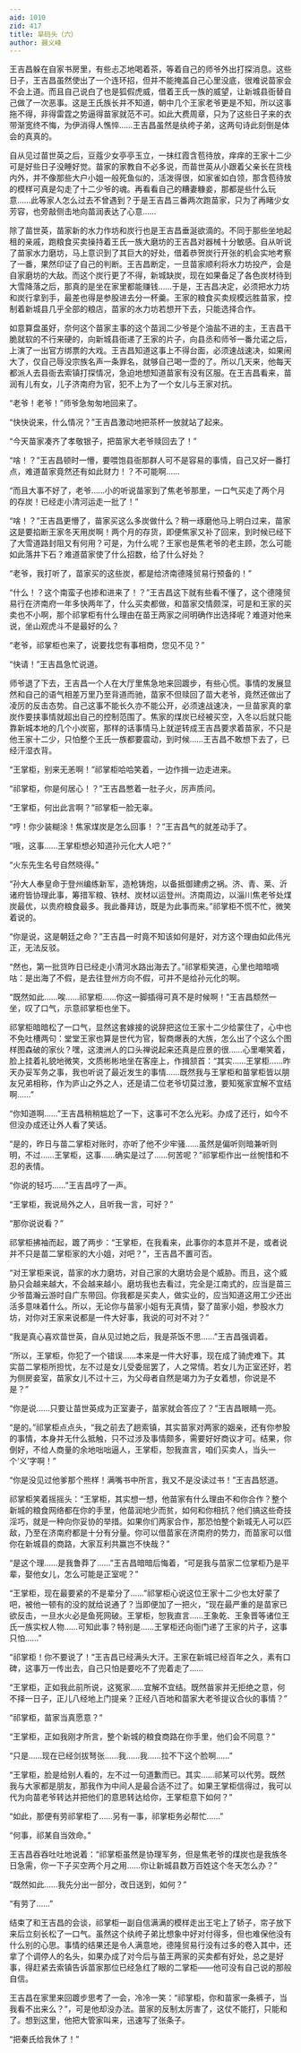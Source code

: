 ```yaml
---
aid: 1010
zid: 417
title: 旱码头（六）
author: 聂义峰
---
```


王吉昌躲在自家书房里，有些忐忑地喝着茶，等着自己的师爷外出打探消息。这些日子，王吉昌虽然使出了一个连环招，但并不能掩盖自己心里没底，很难说苗家会不会上道。而且自己说白了也是狐假虎威，借着王氏一族的威望，让新城县衙替自己做了一次恶事。这是王氏族长并不知道，朝中几个王家老爷更是不知，所以这事拖不得，非得雷霆之势逼得苗家就范不可。如此大费周章，只为了这些日子来的衣带渐宽终不悔，为伊消得人憔悴……王吉昌虽然是纨绔子弟，这两句诗此刻倒是体会的真真的。

自从见过苗世英之后，豆蔻少女亭亭玉立，一抹红霞含苞待放，痒痒的王家十二少可是好些日子没睡好觉。苗家的家教自不必多说，而苗世英从小跟着父亲长在货栈内外，并不像那些大户小姐一般死鱼似的，活泼得很，如家雀如白领，那含苞待放的模样可真是勾走了十二少爷的魂。再看看自己的糟妻糠妾，那都是些什么玩意……此等家人怎么过去不曾遇到？于是王吉昌三番两次跑苗家，只为了再睹少女芳容，也旁敲侧击地向苗润表达了心意……

除了苗世英，苗家新的水力作坊和炭行也是王吉昌垂涎欲滴的。不同于那些坐地起租的亲戚，跑粮食买卖操持着王氏一族大磨坊的王吉昌对器械十分敏感。自从听说了苗家水力磨坊，马上意识到了其巨大的好处，借着恭贺炭行开张的机会实地考察了一番，果然印证了自己的判断。王吉昌断定，一旦苗家顺利将水力坊投产，会是自家磨坊的大敌。而这个炭行更了不得，新城缺炭，现在如果备足了各色炭材待到大雪降落之后，那真的是坐在家里都能赚钱……于是，王吉昌决定，必须把水力坊和炭行拿到手，最差也得是参股进去分一杯羹。王家的粮食买卖规模远胜苗家，控制着新城县几乎全部的粮店，苗家的水力坊若想开下去，只能选择合作。

如意算盘虽好，奈何这个苗家主事的这个苗润二少爷是个油盐不进的主，王吉昌干脆就软的不行来硬的，向新城县衙递了王家的片子，向县丞和师爷一番允诺之后，上演了一出官方绑票的大戏。王吉昌知道这事上不得台面，必须速战速决，如果闹大了，仅自己辱没宗族名声一条罪名，就够自己喝一壶的了。所以几天来，他每天都派人去县衙去索镇打探情况，急迫地想知道苗家有没有区服。在王吉昌看来，苗润有儿有女，儿子济南府为官，犯不上为了一个女儿与王家对抗。

“老爷！老爷！”师爷急匆匆地回来了。

“快快说来，什么情况？”王吉昌激动地把茶杯一放就站了起来。

“今天苗家凑齐了孝敬银子，把苗家大老爷赎回去了！”

“啥！？”王吉昌顿时一懵，要喂饱县衙那群人可不是容易的事情，自己又好一番打点，难道苗家竟然还有如此财力！？不可能啊……

“而且大事不好了，老爷……小的听说苗家到了焦老爷那里，一口气买走了两个月的存炭！已经走小清河运走一批了！”

“啥！？”王吉昌更懵了，苗家买这么多炭做什么？稍一琢磨他马上明白过来，苗家这是要掐断王家冬天用炭啊！两个月的存货，即便焦家又补了回来，到时候已经下了大雪道路封阻又有何用？可是，为什么呢？王家也是焦老爷的老主顾，怎么可能如此落井下石？难道苗家使了什么招数，给了什么好处？

“老爷，我打听了，苗家买的这些炭，都是给济南德隆贸易行预备的！”

“什么！？这个南蛮子也掺和进来了！？”王吉昌这下就有些看不懂了，这个德隆贸易行在济南府一年多快两年了，什么买卖都做，和苗家交情颇深，可是和王家的买卖也不小啊，那个祁掌柜有什么理由在苗王两家之间明确作出选择呢？难道对他来说，坐山观虎斗不是最好的么？

“老爷，祁掌柜也来了，说要找您有事相商，您见不见？”

“快请！”王吉昌急忙说道。

师爷退了下去，王吉昌一个人在大厅里焦急地来回踱步，有些心慌。事情的发展显然和自己的语气相差万里乃至背道而驰，苗家不但赎回了苗大老爷，竟然还做出了凌厉的反击态势。自己这事不能长久亦不能公开，必须速战速决，一旦苗家真的拿炭作要挟事情就超出自己的控制范围了。焦家的煤炭已经被买空，入冬以后就只能靠新城本地的几个小炭窑，那样的话事情马上就逆转成王吉昌要求着苗家，不只是他王家十二少，只怕整个王氏一族都要震动，到时候……王吉昌不敢想下去了，已经汗湿衣背。

“王掌柜，别来无恙啊！”祁掌柜哈哈笑着，一边作揖一边走进来。

“祁掌柜，你是何居心！？”王吉昌憋着一肚子火，厉声质问。

“王掌柜，何出此言啊？”祁掌柜一脸无辜。

“哼！你少装糊涂！焦家煤炭是怎么回事！？”王吉昌气的就差动手了。

“哦，这事……王掌柜想必知道孙元化大人吧？”

“火东先生名号自然晓得。”

“孙大人奉皇命于登州编练新军，造枪铸炮，以备抵御建虏之祸。济、青、莱、沂诸府皆协理此事，筹措军粮、铁材、炭材以运登州。济南周边，以淄川焦老爷处煤炭最优，以贵府粮食最多。我此番拜访，既是为此事而来。”祁掌柜不慌不忙，微笑着说的。

“你是说，这是朝廷之命？”王吉昌一时竟不知该如何是好，对方这个理由如此伟光正，无法反驳。

“然也，第一批货昨日已经走小清河水路出海去了。”祁掌柜笑道，心里也暗暗嘀咕：是出海了不假，是去往登州方向不假，可并不是给孙元化的啊。

“既然如此……唉……祁掌柜……你这一脚插得可真不是时候啊！”王吉昌颓然一坐，叹了口气，示意祁掌柜也坐下。

祁掌柜暗暗松了一口气，显然这套嫁接的说辞把这位王家十二少给蒙住了，心中也不免吐槽两句：堂堂王家也算是世代为官，智商爆表的大族，怎么出了个这么个图样图森破的家伙？嘿，这澳洲人的口头禅说起来还真是应景的很……心里嘲笑着，脸上挂着礼貌地微笑，文质彬彬地坐在客座上，作揖颔首：“其实……王掌柜……昨天办妥军务之事，我也听说了最近发生的事情……既然我与王掌柜和苗掌柜皆以朋友兄弟相称，作为庐山之外之人，还是请二位老爷切莫过激，要知冤家宜解不宜结啊……”

“你知道啊……”王吉昌稍稍尴尬了一下，这事可不怎么光彩。办成了还行，如今不但没办成还让外人看了笑话。

“是的，昨日与苗二掌柜对账时，亦听了他不少牢骚……虽然是偏听则暗兼听则明，不过……王掌柜，这事……确实是过了……何苦呢？”祁掌柜作出一丝惋惜和不忍的表情。

“你说的轻巧……”王吉昌哼了一声。

“王掌柜，我说局外之人，且听我一言，可好？”

“那你说说看？”

祁掌柜拂袖而起，踱了两步：“王掌柜，在我看来，此事你的本意并不是，或者说并不只是苗二掌柜家的大小姐，对吧？”，王吉昌不置可否。

“对王掌柜来说，苗家的水力磨坊，对自己家的大磨坊会是个威胁。而且，这个威胁只会越来越大，不会越来越小。磨坊我也去看过，完全是江南式的，应当是苗三少爷苗瀚云游时自广东带回。你我都是买卖人，做实业的，应当知道这用工少还出活多意味着什么。所以，无论你与苗家小姐有无真情，娶了苗家小姐，参股水力坊，对你对王家来说都是一件大好事，我说的可对不对？”

“我是真心喜欢苗世英，自从见过她之后，我是茶饭不思……”王吉昌强调着。

“所以，王掌柜，你犯了一个错误……本来是一件大好事，现在成了骑虎难下。其实苗二掌柜所担忧，左不过是女儿受委屈罢了，人之常情。若女儿为正室还好，若为侧房妾室，苗家女儿不过十三，为父母者自然是竭力为子女着想，你说是不是？”

“你是说……只要让苗世英成为正室妻子，苗家就会答应了？”王吉昌眼睛一亮。

“是的。”祁掌柜点点头，“我之前去了趟索镇，其实苗家对两家的姻亲，还有你参股的事情，本身并无什么抵触，只不过涉及事情颇多，需要好好商议才可。结果，你倒好，不给人商量的余地咄咄逼人，王掌柜，恕我直言，咱们买卖人，当头一个‘义’字啊！”

“你是没见过他爹那个熊样！满嘴书中所言，我又不是没读过书！”王吉昌怒道。

祁掌柜笑着摇摇头：“王掌柜，其实想一想，他苗家有什么理由不和你合作？整个新城的粮食网络都在你的手里，他苗润地少而贫，如何和你相抗？他们搞这些奇技淫巧，就是一种向你妥协的举措。如果你们两家合作，那恐怕整个新城无人可以匹敌，乃至在济南府都是十分有分量。你可以借苗家在济南府的势力，而苗家可以借你在新城县的商路，大家互利共赢岂不快哉？”

“是这个理……是我鲁莽了……”王吉昌暗暗后悔着，“可是我与苗家二位掌柜乃是平辈，娶他女儿，怎么可能是正室呢？”

“王掌柜，现在最要紧的不是辈分了……”祁掌柜心说这位王家十二少也太好蒙了吧，被他一顿有的没的就给说通了？当即便加了一把火，“现在最严重的是苗家已欲反击，一旦水火必是鱼死网破。王掌柜，恕我直言……王象乾、王象晋等诸位王氏一族实权人物……可知此事？特别是……王掌柜还向衙门递了王家的片子，这事只怕……”

“祁掌柜！你不要说了！”王吉昌已经满头大汗。王家在新城已经百年之久，素有口碑，这事万一传出去，自己只怕是要吃不了兜着走了……

“王掌柜，正如我此前所说，这冤家……宜解不宜结。既然苗家并无拒绝之意，何不择一日子，正儿八经地上门提亲？正经八百地和苗家大老爷提议合伙的事情？”

“祁掌柜，苗家当真愿意？”

“王掌柜，正如我刚才所言，整个新城的粮食商路在你手里，他们会不同意？”

“只是……现在已经剑拔弩张……我……我……拉不下这个脸啊……”

“王掌柜，脸是给别人看的，左不过一句道歉而已。其实……祁某可以代劳。既然我与大家都是朋友，那我作为中间人是最合适不过了。如果王掌柜信得过，我可以代为向苗老爷转达并把他们的意思转达给你，王掌柜意下如何？”

“如此，那便有劳祁掌柜了……另有一事，祁掌柜务必帮忙……”

“何事，祁某自当效命。”

王吉昌吞吞吐吐地说着：“祁掌柜虽然是协理军务，但是焦老爷的煤炭也是我族冬日急需，你一下子买空两个月之用……你让新城县数万百姓这个冬天怎么办？”

“既然如此……我先分出一部分，改日送到，如何？”

“有劳了……”

结束了和王吉昌的会谈，祁掌柜一副自信满满的模样走出王宅上了轿子，帘子放下来后立刻长松了一口气。虽然这个纨绔子弟比想象中好对付得多，但也难保他没有什么别的心思。事情的结果还是令人满意地，德隆贸易行没有过多的卷入其中，还拿了个调停人的名头，如果办成了对今后与苗王两家的买卖都有好处，总之是好事，得赶紧去索镇告诉苗家那位已经急红了眼的二掌柜——他可没有自己说的那般自信。

王吉昌在家里来回踱步思考了一会，冷冷一笑：“祁掌柜，你和苗家一条裤子，当我看不出来么？”，可是他却没办法。苗家的反制太厉害了，这仗不能打，只能和了。想到这里，他把大管家叫来，迅速写了张条子。

“把秦氏给我休了！”

